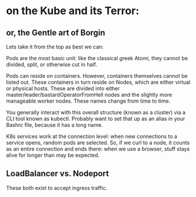 # on the Kube and its Terror:
## or, the Gentle art of Borgin

Lets take it from the top as best we can:

Pods are the most basic unit: like the classical greek Atomi, they cannot be divided, split, or otherwise cut in half.

Pods can reside on containers. However, containers themselves cannot be listed out. These containers in turn reside on Nodes, which are either virtual or physical hosts. These are divided into either master/leader/bastardOperatorFromHell nodes and the slightly more manageable worker nodes. These names change from time to time.

You generally interact with this overall structure (known as a cluster) via a CLI tool known as kubectl. Probably want to set that up as an alias in your Bashrc file, because it has a long name.

K8s services work at the connection level: when new connections to a service opens, random pods are selected. So, if we curl to a node, it counts as an entire connection and ends there: when we use a browser, stuff stays alive for longer than may be expected.

## LoadBalancer vs. Nodeport

These both exist to accept ingress traffic.